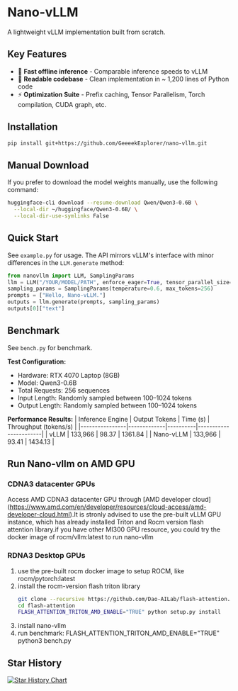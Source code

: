 # Nano-vLLM

A lightweight vLLM implementation built from scratch.

## Key Features

* 🚀 **Fast offline inference** - Comparable inference speeds to vLLM
* 📖 **Readable codebase** - Clean implementation in ~ 1,200 lines of Python code
* ⚡ **Optimization Suite** - Prefix caching, Tensor Parallelism, Torch compilation, CUDA graph, etc.

## Installation

```bash
pip install git+https://github.com/GeeeekExplorer/nano-vllm.git
```

## Manual Download

If you prefer to download the model weights manually, use the following command:
```bash
huggingface-cli download --resume-download Qwen/Qwen3-0.6B \
  --local-dir ~/huggingface/Qwen3-0.6B/ \
  --local-dir-use-symlinks False
```

## Quick Start

See `example.py` for usage. The API mirrors vLLM's interface with minor differences in the `LLM.generate` method:
```python
from nanovllm import LLM, SamplingParams
llm = LLM("/YOUR/MODEL/PATH", enforce_eager=True, tensor_parallel_size=1)
sampling_params = SamplingParams(temperature=0.6, max_tokens=256)
prompts = ["Hello, Nano-vLLM."]
outputs = llm.generate(prompts, sampling_params)
outputs[0]["text"]
```

## Benchmark

See `bench.py` for benchmark.

**Test Configuration:**
- Hardware: RTX 4070 Laptop (8GB)
- Model: Qwen3-0.6B
- Total Requests: 256 sequences
- Input Length: Randomly sampled between 100–1024 tokens
- Output Length: Randomly sampled between 100–1024 tokens

**Performance Results:**
| Inference Engine | Output Tokens | Time (s) | Throughput (tokens/s) |
|----------------|-------------|----------|-----------------------|
| vLLM           | 133,966     | 98.37    | 1361.84               |
| Nano-vLLM      | 133,966     | 93.41    | 1434.13               |

## Run Nano-vllm on AMD GPU
### CDNA3 datacenter GPUs
Access AMD CDNA3 datacenter GPU through [AMD developer cloud] (https://www.amd.com/en/developer/resources/cloud-access/amd-developer-cloud.html).It is stronly advised to use the pre-built vLLM GPU instance, which has already installed Triton and Rocm version flash attention library.if you have other MI300 GPU resource, you could try the docker image of rocm/vllm:latest to run nano-vllm

### RDNA3 Desktop GPUs 
1) use the pre-built rocm docker image to setup ROCM, like rocm/pytorch:latest
2) install the rocm-version flash triton library
   ```bash
   git clone --recursive https://github.com/Dao-AILab/flash-attention.git
   cd flash-attention 
   FLASH_ATTENTION_TRITON_AMD_ENABLE="TRUE" python setup.py install
   ```
4) install nano-vllm
5) run benchmark: FLASH_ATTENTION_TRITON_AMD_ENABLE="TRUE" python3 bench.py
   
## Star History

[![Star History Chart](https://api.star-history.com/svg?repos=GeeeekExplorer/nano-vllm&type=Date)](https://www.star-history.com/#GeeeekExplorer/nano-vllm&Date)
